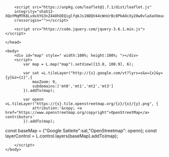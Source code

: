 <html>
    <head>
        <meta charset="UTF-8"/>
        <meta name="viewport" content="=width=device-width , initial-scale=1.0">
        <link rel="stylesheet" href="https://unpkg.com/leaflet@1.7.1/dist/leaflet.css" 
        integrity="sha512-xodZBNTC5n17Xt2atTPuE1HxjVMSvLVW9ocqUKLsCC5CXdbqCmblAshOMAS6/keqq/sMZMZ19scR4PsZChSR7A==" 
        crossorigin=""/>

        <script src="https://unpkg.com/leaflet@1.7.1/dist/leaflet.js" 
        integrity="sha512-XQoYMqMTK8LvdxXYG3nZ448hOEQiglfqkJs1NOQV44cWnUrBc8PkAOcXy20w0vlaXaVUearIOBhiXZ5V3ynxwA==" 
        crossorigin=""></script>

        <script src="https://code.jquery.com/jquery-3.6.1.min.js"></script>
        
    </head>
    
    <body>
        <div id="map" style=" width:100%; height:100%; "></div>
        <script>
            var map = L.map("map").setView([13.8, 100.9], 6);

            var sat =L.tileLayer("http://{s}.google.com/vt?lyrs=s&x={x}&y={y}&z={z}",{
                maxZoom: 9,
                subdomains:['mt0','mt1','mt2','mt3']
            }).addTo(map); 

            var openn =L.tileLayer("https://{s}.tile.openstreetmap.org/{z}/{x}/{y}.png", {
                attribution:'&copy; <a href="https://www.openstreetmap.org/copyright">OpenStreetMap</a> contributors'
            }).addTo(map);



const baseMap = {"Google Satleite":sat,"OpenStreetmap": openn};
const layerControl = L.control.layers(baseMap).addTo(map);




        </script>
    </body>

</html>
